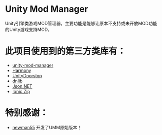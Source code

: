# Unity Mod Manager
Unity引擎类游戏MOD管理器，主要功能是能够让原本不支持或未开放MOD功能的Unity游戏支持MOD。


# 此项目使用到的第三方类库有：
- [unity-mod-manager](https://github.com/newman55/unity-mod-manager)
- [Harmony](https://github.com/pardeike/Harmony/wiki/Utilities)
- [UnityDoorstop](https://github.com/NeighTools/UnityDoorstop)
- [dnlib](https://github.com/0xd4d/dnlib)
- [Json.NET](https://www.newtonsoft.com/json)
- [Ionic.Zip](https://archive.codeplex.com/?p=dotnetzip)


# 特别感谢：
- [newman55](https://www.newtonsoft.com/json) 开发了UMM原始版本！
